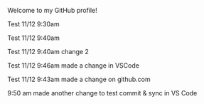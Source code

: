 Welcome to my GitHub profile!

Test 11/12 9:30am 

Test 11/12 9:40am

Test 11/12 9:40am change 2

Test 11/12 9:46am made a change in VSCode

Test 11/12 9:43am made a change on github.com

9:50 am made another change to test commit & sync in VS Code
